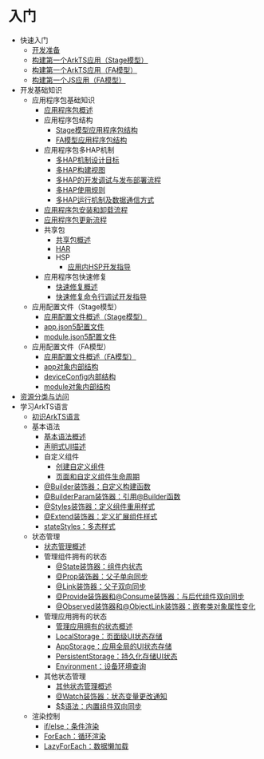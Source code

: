 # 入门

- 快速入门
  - [开发准备](start-overview.md)
  - [构建第一个ArkTS应用（Stage模型）](start-with-ets-stage.md)
  - [构建第一个ArkTS应用（FA模型）](start-with-ets-fa.md)
  - [构建第一个JS应用（FA模型）](start-with-js-fa.md)
- 开发基础知识
  - 应用程序包基础知识
    - [应用程序包概述](application-package-overview.md)
    - 应用程序包结构
      - [Stage模型应用程序包结构](application-package-structure-stage.md)
      - [FA模型应用程序包结构](application-package-structure-fa.md)
    - 应用程序包多HAP机制
      - [多HAP机制设计目标](multi-hap-objective.md)
      - [多HAP构建视图](multi-hap-build-view.md)
      - [多HAP的开发调试与发布部署流程](multi-hap-release-deployment.md)
      - [多HAP使用规则](multi-hap-rules.md)
      - [多HAP运行机制及数据通信方式](multi-hap-principles.md)
    - [应用程序包安装和卸载流程](application-package-install-uninstall.md)
    - [应用程序包更新流程](application-package-update.md)
    - 共享包
      - [共享包概述](shared-guide.md)
      - [HAR](har-package.md)
      - HSP
        - [应用内HSP开发指导](in-app-hsp.md)
    - 应用程序包快速修复
      - [快速修复概述](quickfix-principles.md)
      - [快速修复命令行调试开发指导](quickfix-debug.md)
  - 应用配置文件（Stage模型）
    - [应用配置文件概述（Stage模型）](application-configuration-file-overview-stage.md)
    - [app.json5配置文件](app-configuration-file.md)
    - [module.json5配置文件](module-configuration-file.md)
  - 应用配置文件（FA模型）
    - [应用配置文件概述（FA模型）](application-configuration-file-overview-fa.md)
    - [app对象内部结构](app-structure.md)
    - [deviceConfig内部结构](deviceconfig-structure.md)
    - [module对象内部结构](module-structure.md)
- [资源分类与访问](resource-categories-and-access.md)
- 学习ArkTS语言
  - [初识ArkTS语言](arkts-get-started.md)
  - 基本语法
    - [基本语法概述](arkts-basic-syntax-overview.md)
    - [声明式UI描述](arkts-declarative-ui-description.md)
    - 自定义组件
      - [创建自定义组件](arkts-create-custom-components.md)
      - [页面和自定义组件生命周期](arkts-page-custom-components-lifecycle.md)
    - [\@Builder装饰器：自定义构建函数](arkts-builder.md)
    - [\@BuilderParam装饰器：引用\@Builder函数](arkts-builderparam.md)
    - [\@Styles装饰器：定义组件重用样式](arkts-style.md)
    - [\@Extend装饰器：定义扩展组件样式](arkts-extend.md)
    - [stateStyles：多态样式](arkts-statestyles.md)
  - 状态管理
    - [状态管理概述](arkts-state-management-overview.md)
    - 管理组件拥有的状态
      - [\@State装饰器：组件内状态](arkts-state.md)
      - [\@Prop装饰器：父子单向同步](arkts-prop.md)
      - [\@Link装饰器：父子双向同步](arkts-link.md)
      - [\@Provide装饰器和\@Consume装饰器：与后代组件双向同步](arkts-provide-and-consume.md)
      - [\@Observed装饰器和\@ObjectLink装饰器：嵌套类对象属性变化](arkts-observed-and-objectlink.md)
    - 管理应用拥有的状态
      - [管理应用拥有的状态概述](arkts-application-state-management-overview.md)
      - [LocalStorage：页面级UI状态存储](arkts-localstorage.md)
      - [AppStorage：应用全局的UI状态存储](arkts-appstorage.md)
      - [PersistentStorage：持久化存储UI状态](arkts-persiststorage.md)
      - [Environment：设备环境查询](arkts-environment.md)
    - 其他状态管理
      - [其他状态管理概述](arkts-other-state-mgmt-functions-overview.md)
      - [\@Watch装饰器：状态变量更改通知](arkts-watch.md)
      - [$$语法：内置组件双向同步](arkts-two-way-sync.md)
  - 渲染控制
    - [if/else：条件渲染](arkts-rendering-control-ifelse.md)
    - [ForEach：循环渲染](arkts-rendering-control-foreach.md)
    - [LazyForEach：数据懒加载](arkts-rendering-control-lazyforeach.md)
